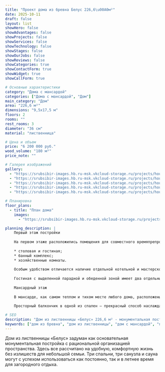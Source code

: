 ```yaml
---
title: "Проект дома из бревна Белус 226,6\u00A0м²"
date: 2025-10-11
draft: false
layout: list
showHero: false
showAdvantages: false
showProjects: false
showServices: false
showTechnology: false
showStages: false
showOurJobs: false
showReviews: false
showCategories: true
showContactForm: true
showWidget: true
showCallForm: true

# Основные характеристики
category: "Дома с мансардой"
categories: ["Дома с мансардой", "Дом"]
main_category: "Дом"
area: "226,6 м²"
dimensions: "9,5х17,5 м"
floors: 2
rooms: ""
rest_rooms: 3
diameter: "36 см"
material: "лиственница"

# Цена и объем
price: "6 200 000 руб."
wood_volume: "180 м³"
price_note: ""

# Галерея изображений
gallery:
  - "https://srubsibir-images.hb.ru-msk.vkcloud-storage.ru/projects/houses/belus-226/belus-226-1.jpg" 
  - "https://srubsibir-images.hb.ru-msk.vkcloud-storage.ru/projects/houses/belus-226/belus-226-2.jpg" 
  - "https://srubsibir-images.hb.ru-msk.vkcloud-storage.ru/projects/houses/belus-226/belus-226-3.jpg" 
  - "https://srubsibir-images.hb.ru-msk.vkcloud-storage.ru/projects/houses/belus-226/belus-226-4.jpg" 
  - "https://srubsibir-images.hb.ru-msk.vkcloud-storage.ru/projects/houses/belus-226/belus-226-5.jpg"

# Планировка
floor_plans:
  - title: "План дома"
    images:
      - "https://srubsibir-images.hb.ru-msk.vkcloud-storage.ru/projects/houses/belus-226/belus-226-5.jpg"

planning_description: |
    Первый этаж постройки
    
    На первом этаже расположились помещения для совместного времяпрепровождения:
    
    * столовая и гостиная;
    * банный комплекс;
    * хозяйственные комнаты.
    
    Особым удобством отличается наличие отдельной котельной и мастерской с самостоятельным входом. Обслуживание дома можно проводить без дискомфорта для членов семьи.
    
    Гостиная с выделенной парадной и обеденной зоной имеет два отдельных выхода на террасу, где можно организовать отличную вечеринку с барбекю или шашлыком на свежем воздухе.
    
    Мансардный этаж
    
    В мансарде, как самом теплом и тихом месте любого дома, расположены три спальни и два санузла. Это позволит обитателям дома отлично выспаться или уединиться даже тогда, когда приглашено много гостей.
    
    Просторный балкончик в одной из спален – прекрасный способ наслаждаться видами природы и чистым воздухом, если вы решите построить дом по этому проекту за городом.

# SEO
description: "Дом из лиственницы «Белус» 226,6 м² - монументальная постройка с рациональной организацией пространства. 3 спальни, 3 санузла, сауна. Диаметр бревна 36 см."
keywords: ["дом из бревна", "дом из лиственницы", "дом с мансардой", "проект Белус", "дом 226 м²"]
---
```


Дом из лиственницы «Белус» задуман как основательная монументальная постройка с рациональной организацией пространства. Здесь все рассчитано на удобную, комфортную жизнь без излишеств для небольшой семьи. Три спальни, три санузла и сауна могут с успехом использоваться как постоянно, так и в летнее время для загородного отдыха.
